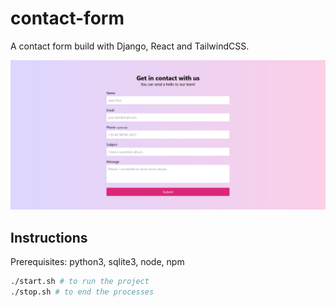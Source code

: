 # contact-form

A contact form build with Django, React and TailwindCSS.

![Screenshot](screenshot.png)

## Instructions

Prerequisites: python3, sqlite3, node, npm

```bash
./start.sh # to run the project
./stop.sh # to end the processes
```
